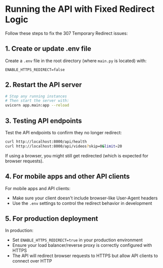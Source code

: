 # Running the API with Fixed Redirect Logic

Follow these steps to fix the 307 Temporary Redirect issues:

## 1. Create or update .env file

Create a `.env` file in the root directory (where `main.py` is located) with:

```
ENABLE_HTTPS_REDIRECT=false
```

## 2. Restart the API server

```bash
# Stop any running instances
# Then start the server with:
uvicorn app.main:app --reload
```

## 3. Testing API endpoints

Test the API endpoints to confirm they no longer redirect:

```bash
curl http://localhost:8000/api/health
curl http://localhost:8000/api/videos?skip=0&limit=20
```

If using a browser, you might still get redirected (which is expected for browser requests).

## 4. For mobile apps and other API clients

For mobile apps and API clients:
- Make sure your client doesn't include browser-like User-Agent headers
- Use the `.env` settings to control the redirect behavior in development

## 5. For production deployment

In production:
- Set `ENABLE_HTTPS_REDIRECT=true` in your production environment
- Ensure your load balancer/reverse proxy is correctly configured with HTTPS
- The API will redirect browser requests to HTTPS but allow API clients to connect over HTTP 